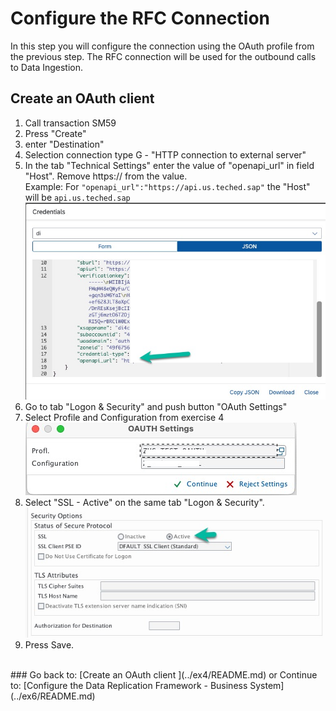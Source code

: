 # Configure the RFC Connection
In this step you will configure the connection using the OAuth profile from the previous step. The RFC connection will be used for the outbound calls to Data Ingestion.

## Create an OAuth client

1. Call transaction SM59
2. Press "Create"
3. enter "Destination" <todo find a name>
4. Selection connection type G - "HTTP connection to external server"
5. In the tab "Technical Settings" enter the value of "openapi_url" in field "Host". Remove https:// from the value.<br> Example: For ```"openapi_url":"https://api.us.teched.sap"``` the "Host" will be ```api.us.teched.sap``` <br>
![](/exercises/ex5/images/EX5_1.jpg)
6. Go to tab "Logon & Security" and push button "OAuth Settings"
7. Select Profile and Configuration from exercise 4 <todo add name> <br>![](/exercises/ex5/images/EX5_2.jpg)
8. Select "SSL - Active" on the same tab "Logon & Security". <br>![](/exercises/ex5/images/EX5_3.jpg)
9. Press Save.

<br>
### Go back to: [Create an OAuth client ](../ex4/README.md) or Continue to: [Configure the Data Replication Framework - Business System](../ex6/README.md)
